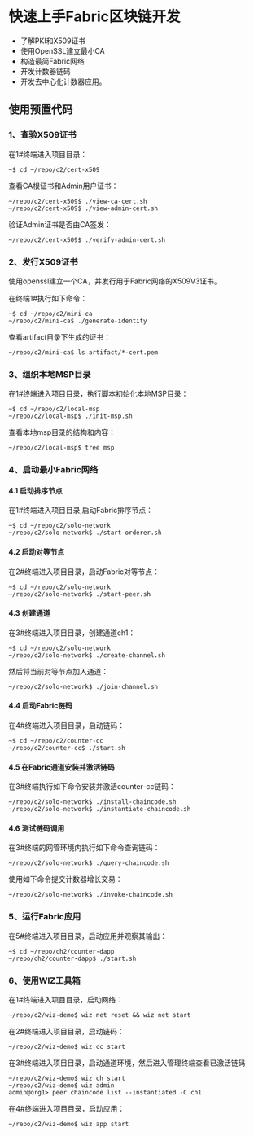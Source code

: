 # 快速上手Fabric区块链开发

- 了解PKI和X509证书
- 使用OpenSSL建立最小CA
- 构造最简Fabric网络
- 开发计数器链码
- 开发去中心化计数器应用。

## 使用预置代码

### 1、查验X509证书

在1#终端进入项目目录：

```
~$ cd ~/repo/c2/cert-x509
```

查看CA根证书和Admin用户证书：

```
~/repo/c2/cert-x509$ ./view-ca-cert.sh
~/repo/c2/cert-x509$ ./view-admin-cert.sh
```

验证Admin证书是否由CA签发：

```
~/repo/c2/cert-x509$ ./verify-admin-cert.sh
```

### 2、发行X509证书

使用openssl建立一个CA，并发行用于Fabric网络的X509V3证书。

在终端1#执行如下命令：

```
~$ cd ~/repo/c2/mini-ca
~/repo/c2/mini-ca$ ./generate-identity
```

查看artifact目录下生成的证书：

```
~/repo/c2/mini-ca$ ls artifact/*-cert.pem
```

### 3、组织本地MSP目录

在1#终端进入项目目录，执行脚本初始化本地MSP目录：

```
~$ cd ~/repo/c2/local-msp
~/repo/c2/local-msp$ ./init-msp.sh
```

查看本地msp目录的结构和内容：

```
~/repo/c2/local-msp$ tree msp
```

### 4、启动最小Fabric网络

#### 4.1 启动排序节点

在1#终端进入项目目录,启动Fabric排序节点：

```
~$ cd ~/repo/c2/solo-network
~/repo/c2/solo-network$ ./start-orderer.sh
```

#### 4.2 启动对等节点

在2#终端进入项目目录，启动Fabric对等节点：

```
~$ cd ~/repo/c2/solo-network
~/repo/c2/solo-network$ ./start-peer.sh
```

#### 4.3 创建通道

在3#终端进入项目目录，创建通道ch1：

```
~$ cd ~/repo/c2/solo-network
~/repo/c2/solo-network$ ./create-channel.sh
```

然后将当前对等节点加入通道：

```
~/repo/c2/solo-network$ ./join-channel.sh
```

#### 4.4 启动Fabric链码

在4#终端进入项目目录，启动链码：

```
~$ cd ~/repo/c2/counter-cc
~/repo/c2/counter-cc$ ./start.sh
```

#### 4.5 在Fabric通道安装并激活链码

在3#终端执行如下命令安装并激活counter-cc链码：

```
~/repo/c2/solo-network$ ./install-chaincode.sh
~/repo/c2/solo-network$ ./instantiate-chaincode.sh
```

#### 4.6 测试链码调用

在3#终端的网管环境内执行如下命令查询链码：

```
~/repo/c2/solo-network$ ./query-chaincode.sh
```

使用如下命令提交计数器增长交易：

```
~/repo/c2/solo-network$ ./invoke-chaincode.sh
```

### 5、运行Fabric应用

在5#终端进入项目目录，启动应用并观察其输出：

```
~$ cd ~/repo/ch2/counter-dapp
~/repo/ch2/counter-dapp$ ./start.sh
```

### 6、使用WIZ工具箱

在1#终端进入项目目录，启动网络：

```
~/repo/c2/wiz-demo$ wiz net reset && wiz net start
```

在2#终端进入项目目录，启动链码：

```
~/repo/c2/wiz-demo$ wiz cc start
```

在3#终端进入项目目录，启动通道环境，然后进入管理终端查看已激活链码

```
~/repo/c2/wiz-demo$ wiz ch start
~/repo/c2/wiz-demo$ wiz admin
admin@org1> peer chaincode list --instantiated -C ch1
```

在4#终端进入项目目录，启动应用：

```
~/repo/c2/wiz-demo$ wiz app start
```

